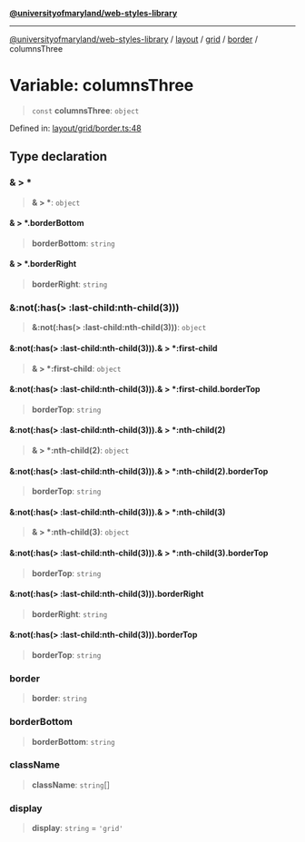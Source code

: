 [**@universityofmaryland/web-styles-library**](../../../../../../README.md)

***

[@universityofmaryland/web-styles-library](../../../../../../README.md) / [layout](../../../../../README.md) / [grid](../../../README.md) / [border](../README.md) / columnsThree

# Variable: columnsThree

> `const` **columnsThree**: `object`

Defined in: [layout/grid/border.ts:48](https://github.com/UMD-Digital/design-system/blob/7fa144f196ef5f0ef2b372670136735f5a5c9236/packages/styles/source/layout/grid/border.ts#L48)

## Type declaration

### & \> \*

> **& \> \***: `object`

#### & \> \*.borderBottom

> **borderBottom**: `string`

#### & \> \*.borderRight

> **borderRight**: `string`

### &:not(:has(\> :last-child:nth-child(3)))

> **&:not(:has(\> :last-child:nth-child(3)))**: `object`

#### &:not(:has(\> :last-child:nth-child(3))).& \> \*:first-child

> **& \> \*:first-child**: `object`

#### &:not(:has(\> :last-child:nth-child(3))).& \> \*:first-child.borderTop

> **borderTop**: `string`

#### &:not(:has(\> :last-child:nth-child(3))).& \> \*:nth-child(2)

> **& \> \*:nth-child(2)**: `object`

#### &:not(:has(\> :last-child:nth-child(3))).& \> \*:nth-child(2).borderTop

> **borderTop**: `string`

#### &:not(:has(\> :last-child:nth-child(3))).& \> \*:nth-child(3)

> **& \> \*:nth-child(3)**: `object`

#### &:not(:has(\> :last-child:nth-child(3))).& \> \*:nth-child(3).borderTop

> **borderTop**: `string`

#### &:not(:has(\> :last-child:nth-child(3))).borderRight

> **borderRight**: `string`

#### &:not(:has(\> :last-child:nth-child(3))).borderTop

> **borderTop**: `string`

### border

> **border**: `string`

### borderBottom

> **borderBottom**: `string`

### className

> **className**: `string`[]

### display

> **display**: `string` = `'grid'`
